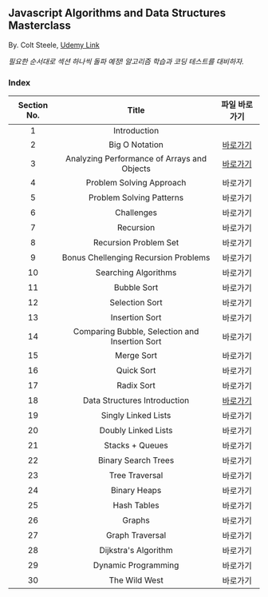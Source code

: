 ## Javascript Algorithms and Data Structures Masterclass

By. Colt Steele, [Udemy Link](https://www.udemy.com/course/js-algorithms-and-data-structures-masterclass/)

<em>필요한 순서대로 섹션 하나씩 돌파 예정! 알고리즘 학습과 코딩 테스트를 대비하자.</em>

### Index

| Section No. |                     Title                      |                                                         파일 바로가기                                                          |
| :---------: | :--------------------------------------------: | :----------------------------------------------------------------------------------------------------------------------------: |
|      1      |                  Introduction                  |                                                                                                                                |
|      2      |                 Big O Notation                 |                  [바로가기](https://github.com/alsrlqor1007/algorithm/blob/main/udemy/Big%20O%20Notation.md)                   |
|      3      |  Analyzing Performance of Arrays and Objects   | [바로가기](https://github.com/alsrlqor1007/algorithm/blob/main/udemy/Analyzing%20Performance%20of%20Arrays%20and%20Objects.md) |
|      4      |            Problem Solving Approach            |                                                            바로가기                                                            |
|      5      |            Problem Solving Patterns            |                                                            바로가기                                                            |
|      6      |                   Challenges                   |                                                            바로가기                                                            |
|      7      |                   Recursion                    |                                                            바로가기                                                            |
|      8      |             Recursion Problem Set              |                                                            바로가기                                                            |
|      9      |      Bonus Chellenging Recursion Problems      |                                                            바로가기                                                            |
|     10      |              Searching Algorithms              |                                                            바로가기                                                            |
|     11      |                  Bubble Sort                   |                                                            바로가기                                                            |
|     12      |                 Selection Sort                 |                                                            바로가기                                                            |
|     13      |                 Insertion Sort                 |                                                            바로가기                                                            |
|     14      | Comparing Bubble, Selection and Insertion Sort |                                                            바로가기                                                            |
|     15      |                   Merge Sort                   |                                                            바로가기                                                            |
|     16      |                   Quick Sort                   |                                                            바로가기                                                            |
|     17      |                   Radix Sort                   |                                                            바로가기                                                            |
|     18      |          Data Structures Introduction          |           [바로가기](https://github.com/alsrlqor1007/algorithm/blob/main/udemy/Data%20Structures%20Introduction.md)            |
|     19      |              Singly Linked Lists               |                                                            바로가기                                                            |
|     20      |              Doubly Linked Lists               |                                                            바로가기                                                            |
|     21      |                Stacks + Queues                 |                                                            바로가기                                                            |
|     22      |              Binary Search Trees               |                                                            바로가기                                                            |
|     23      |                 Tree Traversal                 |                                                            바로가기                                                            |
|     24      |                  Binary Heaps                  |                                                            바로가기                                                            |
|     25      |                  Hash Tables                   |                                                            바로가기                                                            |
|     26      |                     Graphs                     |                                                            바로가기                                                            |
|     27      |                Graph Traversal                 |                                                            바로가기                                                            |
|     28      |              Dijkstra's Algorithm              |                                                            바로가기                                                            |
|     29      |              Dynamic Programming               |                                                            바로가기                                                            |
|     30      |                 The Wild West                  |                                                            바로가기                                                            |
